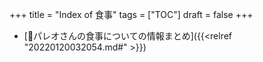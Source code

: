 +++
title = "Index of 食事"
tags = ["TOC"]
draft = false
+++

-   [📝パレオさんの食事についての情報まとめ]({{<relref "20220120032054.md#" >}})
